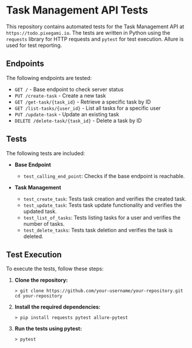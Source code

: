 # Task Management API Tests

This repository contains automated tests for the Task Management API at `https://todo.pixegami.io`. The tests are written in Python using the `requests` library for HTTP requests and `pytest` for test execution. Allure is used for test reporting.

## Endpoints

The following endpoints are tested:

- `GET /` - Base endpoint to check server status
- `PUT /create-task` - Create a new task
- `GET /get-task/{task_id}` - Retrieve a specific task by ID
- `GET /list-tasks/{user_id}` - List all tasks for a specific user
- `PUT /update-task` - Update an existing task
- `DELETE /delete-task/{task_id}` - Delete a task by ID

## Tests

The following tests are included:

- **Base Endpoint**
  - `test_calling_end_point`: Checks if the base endpoint is reachable.

- **Task Management**
  - `test_create_task`: Tests task creation and verifies the created task.
  - `test_update_task`: Tests task update functionality and verifies the updated task.
  - `test_list_of_tasks`: Tests listing tasks for a user and verifies the number of tasks.
  - `test_delete_tasks`: Tests task deletion and verifies the task is deleted.

## Test Execution

To execute the tests, follow these steps:

1. **Clone the repository:**
   ```command promt
   > git clone https://github.com/your-username/your-repository.git
   cd your-repository
   ```

2. **Install the required dependencies:**
   ```command promt
   > pip install requests pytest allure-pytest
   ```
3. **Run the tests using pytest:**
   ```command promt
   > pytest
   ```
